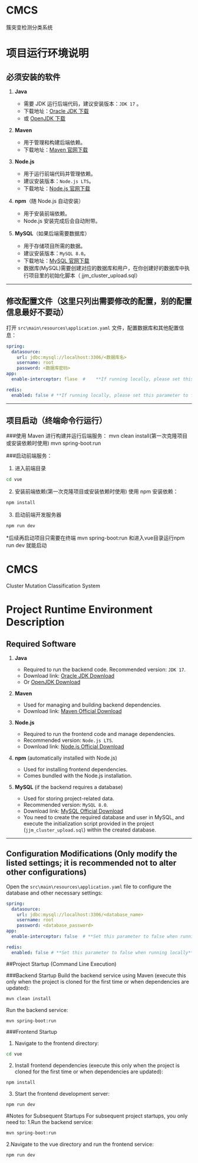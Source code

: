 # CMCS
簇突变检测分类系统
# 项目运行环境说明

## 必须安装的软件

1. **Java**
   - 需要 JDK 运行后端代码，建议安装版本：`JDK 17` 。
   - 下载地址：[Oracle JDK 下载](https://www.oracle.com/java/technologies/javase-downloads.html)
   - 或 [OpenJDK 下载](https://openjdk.org/)

2. **Maven**
   - 用于管理和构建后端依赖。
   - 下载地址：[Maven 官网下载](https://maven.apache.org/download.cgi)

3. **Node.js**
   - 用于运行前端代码并管理依赖。
   - 建议安装版本：`Node.js LTS`。
   - 下载地址：[Node.js 官网下载](https://nodejs.org/)

4. **npm**（随 Node.js 自动安装）
   - 用于安装前端依赖。
   - Node.js 安装完成后会自动附带。

5. **MySQL**（如果后端需要数据库）
   - 用于存储项目所需的数据。
   - 建议安装版本：`MySQL 8.0`。
   - 下载地址：[MySQL 官网下载](https://dev.mysql.com/downloads/)
   - 数据库(MySQL)需要创建对应的数据库和用户，在你创建好的数据库中执行项目里的初始化脚本（ jjm_cluster_upload.sql）


---

## 修改配置文件（这里只列出需要修改的配置，别的配置信息最好不要动）

打开 `src\main\resources\application.yaml` 文件，配置数据库和其他配置信息：

```yaml
spring:
  datasource:
    url: jdbc:mysql://localhost:3306/<数据库名>
    username: root
    password: <数据库密码>
app:
  enable-interceptor: flase  #    **If running locally, please set this parameter to false**

redis:
  enabled: false # **If running locally, please set this parameter to false**
```
---

## 项目启动（终端命令行运行）

###使用 Maven 进行构建并运行后端服务：
mvn clean install(第一次克隆项目或安装依赖时使用)
mvn spring-boot:run

###启动前端服务：
1. 进入前端目录
```bash
cd vue
```
2. 安装前端依赖(第一次克隆项目或安装依赖时使用)
使用 npm 安装依赖：
```bash
npm install 
```
3. 启动前端开发服务器
```bash
npm run dev
```
*后续再启动项目只需要在终端 mvn spring-boot:run 和进入vue目录运行npm run dev 就能启动




# CMCS
Cluster Mutation Classification System

# Project Runtime Environment Description

## Required Software

1. **Java**
   - Required to run the backend code. Recommended version: `JDK 17`.
   - Download link: [Oracle JDK Download](https://www.oracle.com/java/technologies/javase-downloads.html)  
   - Or [OpenJDK Download](https://openjdk.org/)

2. **Maven**
   - Used for managing and building backend dependencies.
   - Download link: [Maven Official Download](https://maven.apache.org/download.cgi)

3. **Node.js**
   - Required to run the frontend code and manage dependencies.
   - Recommended version: `Node.js LTS`.
   - Download link: [Node.js Official Download](https://nodejs.org/)

4. **npm** (automatically installed with Node.js)
   - Used for installing frontend dependencies.
   - Comes bundled with the Node.js installation.

5. **MySQL** (if the backend requires a database)
   - Used for storing project-related data.
   - Recommended version: `MySQL 8.0`.
   - Download link: [MySQL Official Download](https://dev.mysql.com/downloads/)
   - You need to create the required database and user in MySQL, and execute the initialization script provided in the project (`jjm_cluster_upload.sql`) within the created database.

---

## Configuration Modifications (Only modify the listed settings; it is recommended not to alter other configurations)

Open the `src\main\resources\application.yaml` file to configure the database and other necessary settings:

```yaml
spring:
  datasource:
    url: jdbc:mysql://localhost:3306/<database_name>
    username: root
    password: <database_password>
app:
  enable-interceptor: false  # **Set this parameter to false when running locally**

redis:
  enabled: false # **Set this parameter to false when running locally**
```

##Project Startup (Command Line Execution)

###Backend Startup
Build the backend service using Maven (execute this only when the project is cloned for the first time or when dependencies are updated):
```bash
mvn clean install
```
Run the backend service:
```bash
mvn spring-boot:run
```

###Frontend Startup
1. Navigate to the frontend directory:
```bash
cd vue
```
2. Install frontend dependencies (execute this only when the project is cloned for the first time or when dependencies are updated):
```bash
npm install 
```
3. Start the frontend development server:
```bash
npm run dev
```

#Notes for Subsequent Startups
For subsequent project startups, you only need to:
1.Run the backend service:
```bash
mvn spring-boot:run
```
2.Navigate to the vue directory and run the frontend service:
```bash
npm run dev
```

